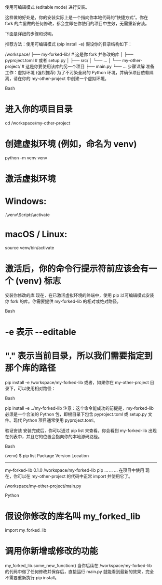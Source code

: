 使用可编辑模式 (editable mode) 进行安装。

这样做的好处是，你的安装实际上是一个指向你本地代码的“快捷方式”。你在 fork 的库里做的任何修改，都会立即在你使用的项目中生效，无需重新安装。

下面是详细的步骤和说明。

推荐方法：使用可编辑模式 (pip install -e)
假设你的目录结构如下：

/workspace/
    ├── my-forked-lib/      # 这是你 fork 并修改的库
    │   ├── pyproject.toml  # 或者 setup.py
    │   ├── src/
    │   └── ...
    │
    └── my-other-project/   # 这是你要使用该库的另一个项目
        ├── main.py
        └── ...
步骤详解
准备工作：虚拟环境 (强烈推荐)
为了不污染全局的 Python 环境，并确保项目依赖隔离，请在你的 my-other-project 中创建一个虚拟环境。

Bash

# 进入你的项目目录
cd /workspace/my-other-project

# 创建虚拟环境 (例如，命名为 venv)
python -m venv venv

# 激活虚拟环境
# Windows:
.\venv\Scripts\activate
# macOS / Linux:
source venv/bin/activate

# 激活后，你的命令行提示符前应该会有一个 (venv) 标志
安装你修改的库
现在，在已激活虚拟环境的终端中，使用 pip 以可编辑模式安装你 fork 的库。你需要提供 my-forked-lib 的相对或绝对路径。

Bash

# -e 表示 --editable
# "." 表示当前目录，所以我们需要指定到那个库的路径
pip install -e /workspace/my-forked-lib
或者，如果你在 my-other-project 目录下，可以使用相对路径：

Bash

pip install -e ../my-forked-lib
注意：这个命令能成功的前提是，my-forked-lib 必须是一个合法的 Python 包，即根目录下包含 pyproject.toml 或 setup.py 文件。现代 Python 项目通常使用 pyproject.toml。

验证安装
安装完成后，你可以通过 pip list 来查看。你会看到 my-forked-lib 出现在列表中，并且它的位置会指向你的本地源码路径。

Bash

(venv) $ pip list
Package         Version   Location
--------------- --------- -----------------------
my-forked-lib   0.1.0     /workspace/my-forked-lib
pip             ...       ...
...
在项目中使用
现在，你可以在 my-other-project 的代码中正常 import 并使用它了。

/workspace/my-other-project/main.py

Python

# 假设你修改的库名叫 my_forked_lib
import my_forked_lib

# 调用你新增或修改的功能
my_forked_lib.some_new_function()
当你后续在 /workspace/my-forked-lib 的代码中做了任何修改并保存后，直接运行 main.py 就能看到最新的效果，完全不需要重新执行 pip install。


